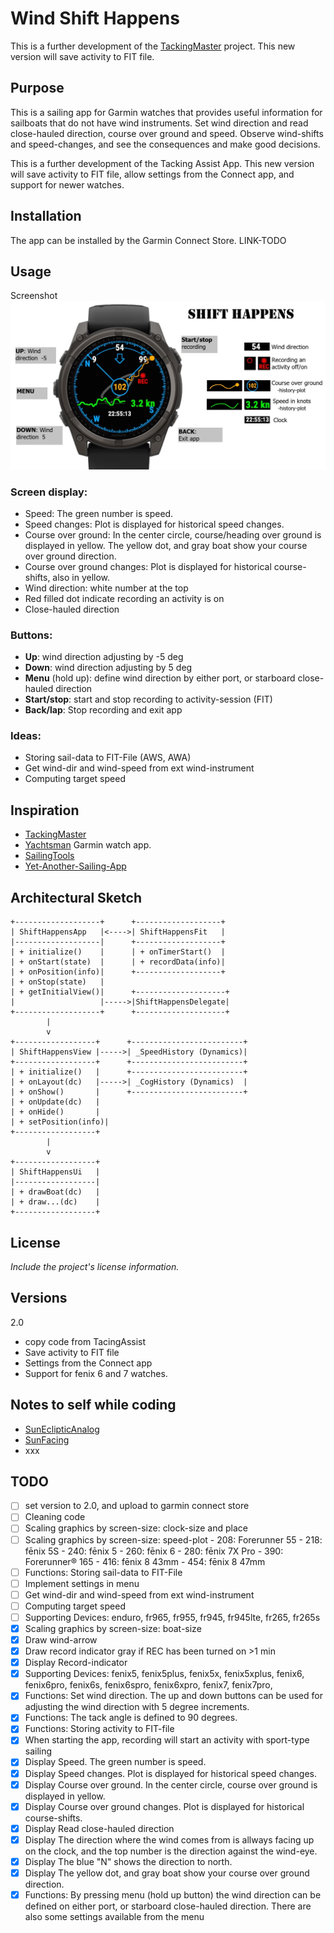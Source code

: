 # Wind Shift Happens

This is a further development of the [TackingMaster](https://github.com/SverreWisloff/TackingMaster) project. This new version will save activity to FIT file.

## Purpose

This is a sailing app for Garmin watches that provides useful information for sailboats that do not have wind instruments. Set wind direction and read close-hauled direction, course over ground and speed. Observe wind-shifts and speed-changes, and see the consequences and make good decisions.

This is a further development of the Tacking Assist App. This new version will save activity to FIT file, allow settings from the Connect app, and support for newer watches.

## Installation

The app can be installed by the Garmin Connect Store. LINK-TODO

## Usage

Screenshot
![screehot](https://github.com/SverreWisloff/ShiftHappens/blob/main/screenshot/Hero.jpg?raw=true)

### Screen display:
- Speed: The green number is speed. 
- Speed changes: Plot is displayed for historical speed changes.
- Course over ground: In the center circle, course/heading over ground is displayed in yellow. The yellow dot, and gray boat show your course over ground direction. 
- Course over ground changes: Plot is displayed for historical course-shifts, also in yellow.
- Wind direction: white number at the top
- Red filled dot indicate recording an activity is on
- Close-hauled direction

### Buttons:
- **Up**: wind direction adjusting by -5 deg
- **Down**: wind direction adjusting by 5 deg
- **Menu** (hold up): define wind direction by either port, or starboard close-hauled direction
- **Start/stop**: start and stop recording to activity-session (FIT)
- **Back/lap**: Stop recording and exit app

### Ideas:
- Storing sail-data to FIT-File (AWS, AWA)
- Get wind-dir and wind-speed from ext wind-instrument
- Computing target speed

## Inspiration
- [TackingMaster](https://github.com/SverreWisloff/TackingMaster)
- [Yachtsman](https://apps.garmin.com/apps/ee6389b1-df4a-45be-b045-b912be91e256) Garmin watch app.
- [SailingTools](https://github.com/pintail105/SailingTools)
- [Yet-Another-Sailing-App](https://github.com/Laverlin/Yet-Another-Sailing-App)

## Architectural Sketch
````
+-------------------+      +-------------------+
| ShiftHappensApp   |<---->| ShiftHappensFit   |
|-------------------|      +-------------------+
| + initialize()    |      | + onTimerStart()  |
| + onStart(state)  |      | + recordData(info)|
| + onPosition(info)|      +-------------------+
| + onStop(state)   |      
| + getInitialView()|      +--------------------+
|                   |----->|ShiftHappensDelegate|
+-------------------+      +--------------------+
        |             
        v
+------------------+      +-------------------------+
| ShiftHappensView |----->| _SpeedHistory (Dynamics)| 
+------------------+      +-------------------------+
| + initialize()   |      +-------------------------+
| + onLayout(dc)   |----->| _CogHistory (Dynamics)  | 
| + onShow()       |      +-------------------------+
| + onUpdate(dc)   |
| + onHide()       |
| + setPosition(info)|
+------------------+
        |
        v
+------------------+
| ShiftHappensUi   |
|------------------|
| + drawBoat(dc)   |
| + draw...(dc)    |
+------------------+
````

## License

_Include the project's license information._

## Versions

2.0
- copy code from TacingAssist
- Save activity to FIT file
- Settings from the Connect app
- Support for fenix 6 and 7 watches. 

## Notes to self while coding
- [SunEclipticAnalog](https://github.com/SverreWisloff/SunEclipticAnalog?tab=readme-ov-file#notes-to-self-while-coding)
- [SunFacing](https://github.com/SverreWisloff/SunFacing?tab=readme-ov-file#notes-to-self-while-coding)
- xxx

## TODO
- [ ] set version to 2.0, and upload to garmin connect store
- [ ] Cleaning code
- [ ] Scaling graphics by screen-size: clock-size and place
- [ ] Scaling graphics by screen-size: speed-plot
        - 208: Forerunner 55
        - 218: fēnix 5S
        - 240: fēnix 5
        - 260: fēnix 6
        - 280: fēnix 7X Pro
        - 390: Forerunner® 165
        - 416: fēnix 8 43mm
        - 454: fēnix 8 47mm
- [ ] Functions: Storing sail-data to FIT-File
- [ ] Implement settings in menu
- [ ] Get wind-dir and wind-speed from ext wind-instrument
- [ ] Computing target speed
- [ ] Supporting Devices: enduro, fr965, fr955, fr945, fr945lte, fr265, fr265s
- [x] Scaling graphics by screen-size: boat-size 
- [x] Draw wind-arrow
- [x] Draw record indicator gray if REC has been turned on >1 min
- [x] Display Record-indicator
- [x] Supporting Devices: fenix5, fenix5plus, fenix5x, fenix5xplus, fenix6, fenix6pro, fenix6s, fenix6spro, fenix6xpro, fenix7, fenix7pro, 
- [x] Functions: Set wind direction. The up and down buttons can be used for adjusting the wind direction with 5 degree increments.
- [x] Functions: The tack angle is defined to 90 degrees.
- [x] Functions: Storing activity to FIT-file
- [x] When starting the app, recording will start an activity with sport-type sailing
- [x] Display Speed. The green number is speed. 
- [x] Display Speed changes. Plot is displayed for historical speed changes.
- [x] Display Course over ground. In the center circle, course over ground is displayed in yellow. 
- [x] Display Course over ground changes. Plot is displayed for historical course-shifts.
- [x] Display Read close-hauled direction
- [x] Display The direction where the wind comes from is allways facing up on the clock, and the top number is the direction against the wind-eye. 
- [x] Display The blue "N" shows the direction to north. 
- [x] Display The yellow dot, and gray boat show your course over ground direction.
- [x] Functions: By pressing menu (hold up button) the wind direction can be defined on either port, or starboard close-hauled direction. There are also some settings available from the menu
